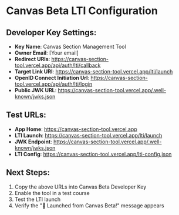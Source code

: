 
# Canvas Beta LTI Configuration

## Developer Key Settings:
- **Key Name**: Canvas Section Management Tool
- **Owner Email**: [Your email]
- **Redirect URIs**: https://canvas-section-tool.vercel.app/api/auth/lti/callback
- **Target Link URI**: https://canvas-section-tool.vercel.app/lti/launch
- **OpenID Connect Initiation Url**: https://canvas-section-tool.vercel.app/api/auth/lti/login
- **Public JWK URL**: https://canvas-section-tool.vercel.app/.well-known/jwks.json

## Test URLs:
- **App Home**: https://canvas-section-tool.vercel.app
- **LTI Launch**: https://canvas-section-tool.vercel.app/lti/launch
- **JWK Endpoint**: https://canvas-section-tool.vercel.app/.well-known/jwks.json
- **LTI Config**: https://canvas-section-tool.vercel.app/lti-config.json

## Next Steps:
1. Copy the above URLs into Canvas Beta Developer Key
2. Enable the tool in a test course
3. Test the LTI launch
4. Verify the "🚀 Launched from Canvas Beta!" message appears
